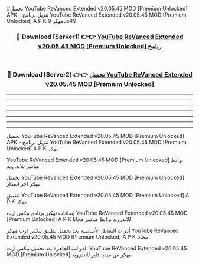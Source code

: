 #تحميل YouTube ReVanced Extended v20.05.45 MOD [Premium Unlocked]  APK - تنزيل برنامج YouTube ReVanced Extended v20.05.45 MOD [Premium Unlocked]  A P K مهكر 9uo49 



<div align="center">
<h3>🔴 Download [Server1] 👉👉 <a href="https://apkdownload10.web.app/?title=YouTube ReVanced Extended v20.05.45 MOD [Premium Unlocked] ">YouTube ReVanced Extended v20.05.45 MOD [Premium Unlocked]  رنامج</a></h3><br>

<h3>🔴 Download [Server2] 👉👉 <a href="https://apkdownload10.web.app/?title=YouTube ReVanced Extended v20.05.45 MOD [Premium Unlocked] ">تحميل YouTube ReVanced Extended v20.05.45 MOD [Premium Unlocked]  </a></h3>
</div>


----------------------------------------------------------

----------------------------------------------------------

----------------------------------------------------------

----------------------------------------------------------

----------------------------------------------------------

----------------------------------------------------------

----------------------------------------------------------

تحميل YouTube ReVanced Extended v20.05.45 MOD [Premium Unlocked]  APK - تنزيل برنامج YouTube ReVanced Extended v20.05.45 MOD [Premium Unlocked]  A P K مهكر

YouTube ReVanced Extended v20.05.45 MOD [Premium Unlocked]  برابط مباشر للاندرويد

تحميل YouTube ReVanced Extended v20.05.45 MOD [Premium Unlocked]  مهكر اخر اصدار

تطبيق YouTube ReVanced Extended v20.05.45 MOD [Premium Unlocked]  A P K مهكر

إضافات تهكير برنامج بيكس ارت YouTube ReVanced Extended v20.05.45 MOD [Premium Unlocked]  A P K للاندرويد برابط مباشر مجانا

أدوات التعديل الأساسية بعد تحميل تطبيق بيكس ارت مهكر YouTube ReVanced Extended v20.05.45 MOD [Premium Unlocked]  A P K مجانا

القوالب الجاهزة بعد تحميل بيكس ارت YouTube ReVanced Extended v20.05.45 MOD [Premium Unlocked]  مهكر من ميديا فاير للاندرويد


